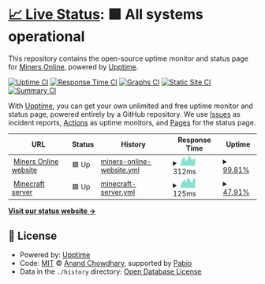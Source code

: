 # [📈 Live Status](https://status.minersonline.uk): <!--live status--> **🟩 All systems operational**

This repository contains the open-source uptime monitor and status page for [Miners Online](https://minersonline.uk), powered by [Upptime](https://github.com/upptime/upptime).

[![Uptime CI](https://github.com/miners-online/status/workflows/Uptime%20CI/badge.svg)](https://github.com/miners-online/status/actions?query=workflow%3A%22Uptime+CI%22)
[![Response Time CI](https://github.com/miners-online/status/workflows/Response%20Time%20CI/badge.svg)](https://github.com/miners-online/status/actions?query=workflow%3A%22Response+Time+CI%22)
[![Graphs CI](https://github.com/miners-online/status/workflows/Graphs%20CI/badge.svg)](https://github.com/miners-online/status/actions?query=workflow%3A%22Graphs+CI%22)
[![Static Site CI](https://github.com/miners-online/status/workflows/Static%20Site%20CI/badge.svg)](https://github.com/miners-online/status/actions?query=workflow%3A%22Static+Site+CI%22)
[![Summary CI](https://github.com/miners-online/status/workflows/Summary%20CI/badge.svg)](https://github.com/miners-online/status/actions?query=workflow%3A%22Summary+CI%22)

With [Upptime](https://upptime.js.org), you can get your own unlimited and free uptime monitor and status page, powered entirely by a GitHub repository. We use [Issues](https://github.com/miners-online/status/issues) as incident reports, [Actions](https://github.com/miners-online/status/actions) as uptime monitors, and [Pages](https://status.minersonline.uk) for the status page.

<!--start: status pages-->
<!-- This summary is generated by Upptime (https://github.com/upptime/upptime) -->
<!-- Do not edit this manually, your changes will be overwritten -->
<!-- prettier-ignore -->
| URL | Status | History | Response Time | Uptime |
| --- | ------ | ------- | ------------- | ------ |
| <img alt="" src="https://icons.duckduckgo.com/ip3/minersonline.uk.ico" height="13"> [Miners Online website](https://minersonline.uk) | 🟩 Up | [miners-online-website.yml](https://github.com/miners-online/status/commits/HEAD/history/miners-online-website.yml) | <details><summary><img alt="Response time graph" src="./graphs/miners-online-website/response-time-week.png" height="20"> 312ms</summary><br><a href="https://status.minersonline.uk/history/miners-online-website"><img alt="Response time 821" src="https://img.shields.io/endpoint?url=https%3A%2F%2Fraw.githubusercontent.com%2Fminers-online%2Fstatus%2FHEAD%2Fapi%2Fminers-online-website%2Fresponse-time.json"></a><br><a href="https://status.minersonline.uk/history/miners-online-website"><img alt="24-hour response time 324" src="https://img.shields.io/endpoint?url=https%3A%2F%2Fraw.githubusercontent.com%2Fminers-online%2Fstatus%2FHEAD%2Fapi%2Fminers-online-website%2Fresponse-time-day.json"></a><br><a href="https://status.minersonline.uk/history/miners-online-website"><img alt="7-day response time 312" src="https://img.shields.io/endpoint?url=https%3A%2F%2Fraw.githubusercontent.com%2Fminers-online%2Fstatus%2FHEAD%2Fapi%2Fminers-online-website%2Fresponse-time-week.json"></a><br><a href="https://status.minersonline.uk/history/miners-online-website"><img alt="30-day response time 784" src="https://img.shields.io/endpoint?url=https%3A%2F%2Fraw.githubusercontent.com%2Fminers-online%2Fstatus%2FHEAD%2Fapi%2Fminers-online-website%2Fresponse-time-month.json"></a><br><a href="https://status.minersonline.uk/history/miners-online-website"><img alt="1-year response time 821" src="https://img.shields.io/endpoint?url=https%3A%2F%2Fraw.githubusercontent.com%2Fminers-online%2Fstatus%2FHEAD%2Fapi%2Fminers-online-website%2Fresponse-time-year.json"></a></details> | <details><summary><a href="https://status.minersonline.uk/history/miners-online-website">99.81%</a></summary><a href="https://status.minersonline.uk/history/miners-online-website"><img alt="All-time uptime 55.22%" src="https://img.shields.io/endpoint?url=https%3A%2F%2Fraw.githubusercontent.com%2Fminers-online%2Fstatus%2FHEAD%2Fapi%2Fminers-online-website%2Fuptime.json"></a><br><a href="https://status.minersonline.uk/history/miners-online-website"><img alt="24-hour uptime 100.00%" src="https://img.shields.io/endpoint?url=https%3A%2F%2Fraw.githubusercontent.com%2Fminers-online%2Fstatus%2FHEAD%2Fapi%2Fminers-online-website%2Fuptime-day.json"></a><br><a href="https://status.minersonline.uk/history/miners-online-website"><img alt="7-day uptime 99.81%" src="https://img.shields.io/endpoint?url=https%3A%2F%2Fraw.githubusercontent.com%2Fminers-online%2Fstatus%2FHEAD%2Fapi%2Fminers-online-website%2Fuptime-week.json"></a><br><a href="https://status.minersonline.uk/history/miners-online-website"><img alt="30-day uptime 81.81%" src="https://img.shields.io/endpoint?url=https%3A%2F%2Fraw.githubusercontent.com%2Fminers-online%2Fstatus%2FHEAD%2Fapi%2Fminers-online-website%2Fuptime-month.json"></a><br><a href="https://status.minersonline.uk/history/miners-online-website"><img alt="1-year uptime 55.22%" src="https://img.shields.io/endpoint?url=https%3A%2F%2Fraw.githubusercontent.com%2Fminers-online%2Fstatus%2FHEAD%2Fapi%2Fminers-online-website%2Fuptime-year.json"></a></details>
| <img alt="" src="https://icons.duckduckgo.com/ip3/null.ico" height="13"> [Minecraft server](local.minersonline.uk) | 🟩 Up | [minecraft-server.yml](https://github.com/miners-online/status/commits/HEAD/history/minecraft-server.yml) | <details><summary><img alt="Response time graph" src="./graphs/minecraft-server/response-time-week.png" height="20"> 125ms</summary><br><a href="https://status.minersonline.uk/history/minecraft-server"><img alt="Response time 118" src="https://img.shields.io/endpoint?url=https%3A%2F%2Fraw.githubusercontent.com%2Fminers-online%2Fstatus%2FHEAD%2Fapi%2Fminecraft-server%2Fresponse-time.json"></a><br><a href="https://status.minersonline.uk/history/minecraft-server"><img alt="24-hour response time 136" src="https://img.shields.io/endpoint?url=https%3A%2F%2Fraw.githubusercontent.com%2Fminers-online%2Fstatus%2FHEAD%2Fapi%2Fminecraft-server%2Fresponse-time-day.json"></a><br><a href="https://status.minersonline.uk/history/minecraft-server"><img alt="7-day response time 125" src="https://img.shields.io/endpoint?url=https%3A%2F%2Fraw.githubusercontent.com%2Fminers-online%2Fstatus%2FHEAD%2Fapi%2Fminecraft-server%2Fresponse-time-week.json"></a><br><a href="https://status.minersonline.uk/history/minecraft-server"><img alt="30-day response time 127" src="https://img.shields.io/endpoint?url=https%3A%2F%2Fraw.githubusercontent.com%2Fminers-online%2Fstatus%2FHEAD%2Fapi%2Fminecraft-server%2Fresponse-time-month.json"></a><br><a href="https://status.minersonline.uk/history/minecraft-server"><img alt="1-year response time 118" src="https://img.shields.io/endpoint?url=https%3A%2F%2Fraw.githubusercontent.com%2Fminers-online%2Fstatus%2FHEAD%2Fapi%2Fminecraft-server%2Fresponse-time-year.json"></a></details> | <details><summary><a href="https://status.minersonline.uk/history/minecraft-server">47.91%</a></summary><a href="https://status.minersonline.uk/history/minecraft-server"><img alt="All-time uptime 52.04%" src="https://img.shields.io/endpoint?url=https%3A%2F%2Fraw.githubusercontent.com%2Fminers-online%2Fstatus%2FHEAD%2Fapi%2Fminecraft-server%2Fuptime.json"></a><br><a href="https://status.minersonline.uk/history/minecraft-server"><img alt="24-hour uptime 47.34%" src="https://img.shields.io/endpoint?url=https%3A%2F%2Fraw.githubusercontent.com%2Fminers-online%2Fstatus%2FHEAD%2Fapi%2Fminecraft-server%2Fuptime-day.json"></a><br><a href="https://status.minersonline.uk/history/minecraft-server"><img alt="7-day uptime 47.91%" src="https://img.shields.io/endpoint?url=https%3A%2F%2Fraw.githubusercontent.com%2Fminers-online%2Fstatus%2FHEAD%2Fapi%2Fminecraft-server%2Fuptime-week.json"></a><br><a href="https://status.minersonline.uk/history/minecraft-server"><img alt="30-day uptime 47.60%" src="https://img.shields.io/endpoint?url=https%3A%2F%2Fraw.githubusercontent.com%2Fminers-online%2Fstatus%2FHEAD%2Fapi%2Fminecraft-server%2Fuptime-month.json"></a><br><a href="https://status.minersonline.uk/history/minecraft-server"><img alt="1-year uptime 52.04%" src="https://img.shields.io/endpoint?url=https%3A%2F%2Fraw.githubusercontent.com%2Fminers-online%2Fstatus%2FHEAD%2Fapi%2Fminecraft-server%2Fuptime-year.json"></a></details>

<!--end: status pages-->

[**Visit our status website →**](https://status.minersonline.uk)

## 📄 License

- Powered by: [Upptime](https://github.com/upptime/upptime)
- Code: [MIT](./LICENSE) © [Anand Chowdhary](https://anandchowdhary.com), supported by [Pabio](https://pabio.com)
- Data in the `./history` directory: [Open Database License](https://opendatacommons.org/licenses/odbl/1-0/)
